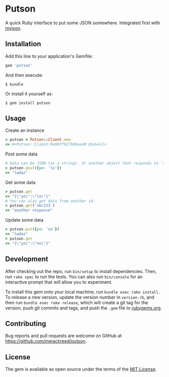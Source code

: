 # Putson

A quick Ruby interface to put some JSON somewhere. Integrated first with [myjson](http://myjson.com/).

## Installation

Add this line to your application's Gemfile:

```ruby
gem 'putson'
```

And then execute:

    $ bundle

Or install it yourself as:

    $ gem install putson

## Usage

Create an instance
```ruby
> putson = Putson::Client.new
=> #<Putson::Client:0x007f927b06ae40 @id=nil>
```

Post some data
```ruby
# Data can be JSON (as a string). Or another object that responds to `to_json`.
> putson.post({yo: 'lo'})
=> "lwdaz"
```

Get some data
```ruby
> putson.get
=> "{\"yo\":\"lo\"}"
# You can also get data from another id
> putson.get('abc123')
=> "another response"
```

Update some data
```ruby
> putson.put({yo: 'no'})
=> "lwdaz"
> putson.get
=> "{\"yo\":\"no\"}"
```

## Development

After checking out the repo, run `bin/setup` to install dependencies. Then, run `rake spec` to run the tests. You can also run `bin/console` for an interactive prompt that will allow you to experiment.

To install this gem onto your local machine, run `bundle exec rake install`. To release a new version, update the version number in `version.rb`, and then run `bundle exec rake release`, which will create a git tag for the version, push git commits and tags, and push the `.gem` file to [rubygems.org](https://rubygems.org).

## Contributing

Bug reports and pull requests are welcome on GitHub at https://github.com/mejackreed/putson.

## License

The gem is available as open source under the terms of the [MIT License](http://opensource.org/licenses/MIT).
